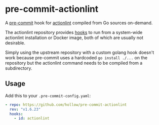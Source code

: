 # pre-commit-actionlint

A [pre-commit](https://pre-commit.com) hook for
[actionlint](https://github.com/rhysd/actionlint) compiled from Go sources
on-demand.

The actionlint repository provides
[hooks](https://github.com/rhysd/actionlint/blob/main/.pre-commit-hooks.yaml) to
run from a system-wide actionlint installation or Docker image, both of which
are usually not desirable.

Simply using the upstream repository with a custom golang hook doesn't work
because pre-commit uses a hardcoded `go install ./...` on the repository but the
actionlint command needs to be compiled from a subdirectory.

## Usage

Add this to your `.pre-commit-config.yaml`:

```yaml
- repo: https://github.com/hollow/pre-commit-actionlint
  rev: "v1.6.23"
  hooks:
    - id: actionlint
```
